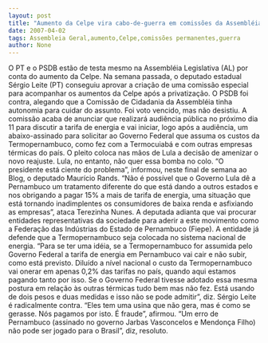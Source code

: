 ```yaml
---
layout: post
title: "Aumento da Celpe vira cabo-de-guerra em comissões da Assembléia"
date: 2007-04-02
tags: Assembleia Geral,aumento,Celpe,comissões permanentes,guerra
author: None
---
```

O PT e o PSDB estão de testa mesmo na Assembléia Legislativa (AL) por conta do aumento da Celpe.
Na semana passada, o deputado estadual Sérgio Leite (PT) conseguiu aprovar a criação de uma comissão especial para acompanhar os aumentos da Celpe após a privatização.
O PSDB foi contra, alegando que a Comissão de Cidadania da Assembléia tinha autonomia para cuidar do assunto. Foi voto vencido, mas não desistiu.
A comissão acaba de anunciar que realizará audiência pública no próximo dia 11 para discutir a tarifa de energia e vai iniciar, logo após a audiência, um abaixo-assinado para solicitar ao Governo Federal que assuma os custos da Termopernambuco, como fez com a Termocuiabá e com outras empresas térmicas do país.
O pleito coloca nas mãos de Lula a decisão de amenizar o novo reajuste. Lula, no entanto, não quer essa bomba no colo. “O presidente está ciente do problema”, informou, neste final de semana ao Blog, o deputado Maurício Rands.
“Não é possível que o Governo Lula dê a Pernambuco um tratamento diferente do que está dando a outros estados e nos obrigando a pagar 15% a mais de tarifa de energia, uma situação que está tornando inadimplentes os consumidores de baixa renda e asfixiando as empresas”, ataca Terezinha Nunes.
A deputada adianta que vai procurar entidades representativas da sociedade para aderir a este movimento como a Federação das Indústrias do Estado de Pernambuco (Fiepe). A entidade já defende que a Termopernambuco seja colocada no sistema nacional de energia.
“Para se ter uma idéia, se a Termopernambuco for assumida pelo Governo Federal a tarifa de energia em Pernambuco vai cair e não subir, como está previsto. Diluído a nível nacional o custo da Termopernambuco vai onerar em apenas 0,2% das tarifas no país, quando aqui estamos pagando tanto por isso. Se o Governo Federal tivesse adotado essa mesma postura em relação às outras térmicas tudo bem mas não fez. Está usando de dois pesos e duas medidas e isso não se pode admitir”, diz.
Sérgio Leite é radicalmente contra. “Eles tem uma usina que não gera, mas é como se gerasse. Nós pagamos por isto. É fraude”, afirmou. “Um erro de Pernambuco (assinado no governo Jarbas Vasconcelos e Mendonça Filho) não pode ser jogado para o Brasil”, diz, resoluto. 